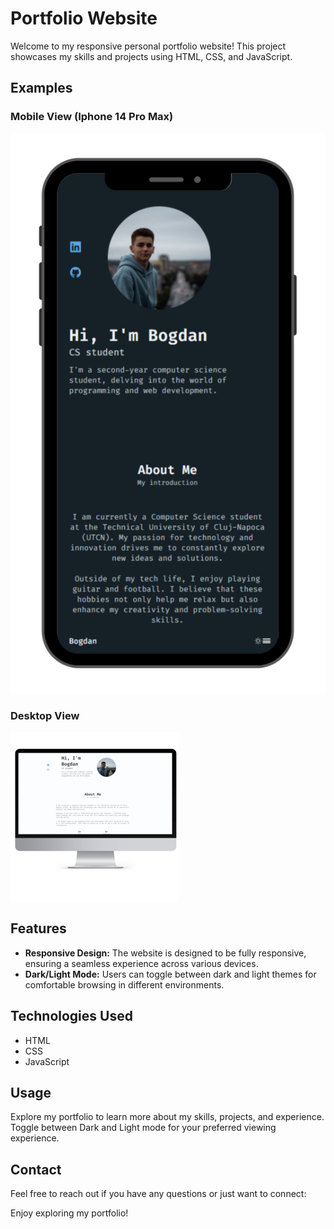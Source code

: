 # Portfolio Website

Welcome to my responsive personal portfolio website! This project showcases my skills and projects using HTML, CSS, and JavaScript.

## Examples

### Mobile View (Iphone 14 Pro Max)
![Iphone 14 Pro Max](assets/images/WebsiteIphone14ProMax.png)

### Desktop View
![Website Desktop](assets/images/WebsiteDesktop.png)

## Features

- **Responsive Design:** The website is designed to be fully responsive, ensuring a seamless experience across various devices.
- **Dark/Light Mode:** Users can toggle between dark and light themes for comfortable browsing in different environments.

## Technologies Used

- HTML
- CSS
- JavaScript

## Usage

Explore my portfolio to learn more about my skills, projects, and experience. Toggle between Dark and Light mode for your preferred viewing experience.

## Contact

Feel free to reach out if you have any questions or just want to connect:


Enjoy exploring my portfolio!
